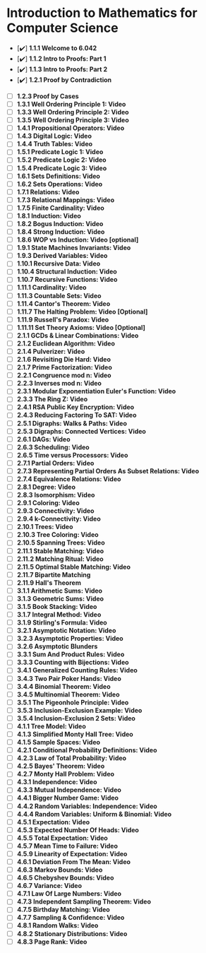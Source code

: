 # Introduction to Mathematics for Computer Science

- [✔️] **1.1.1 Welcome to 6.042**
- [✔️] **1.1.2 Intro to Proofs: Part 1**
- [✔️] **1.1.3 Intro to Proofs: Part 2**
- [✔️] **1.2.1 Proof by Contradiction**
- [ ] **1.2.3 Proof by Cases**
- [ ] **1.3.1 Well Ordering Principle 1: Video**
- [ ] **1.3.3 Well Ordering Principle 2: Video**
- [ ] **1.3.5 Well Ordering Principle 3: Video**
- [ ] **1.4.1 Propositional Operators: Video**
- [ ] **1.4.3 Digital Logic: Video**
- [ ] **1.4.4 Truth Tables: Video**
- [ ] **1.5.1 Predicate Logic 1: Video**
- [ ] **1.5.2 Predicate Logic 2: Video**
- [ ] **1.5.4 Predicate Logic 3: Video**
- [ ] **1.6.1 Sets Definitions: Video**
- [ ] **1.6.2 Sets Operations: Video**
- [ ] **1.7.1 Relations: Video**
- [ ] **1.7.3 Relational Mappings: Video**
- [ ] **1.7.5 Finite Cardinality: Video**
- [ ] **1.8.1 Induction: Video**
- [ ] **1.8.2 Bogus Induction: Video**
- [ ] **1.8.4 Strong Induction: Video**
- [ ] **1.8.6 WOP vs Induction: Video [optional]**
- [ ] **1.9.1 State Machines Invariants: Video**
- [ ] **1.9.3 Derived Variables: Video**
- [ ] **1.10.1 Recursive Data: Video**
- [ ] **1.10.4 Structural Induction: Video**
- [ ] **1.10.7 Recursive Functions: Video**
- [ ] **1.11.1 Cardinality: Video**
- [ ] **1.11.3 Countable Sets: Video**
- [ ] **1.11.4 Cantor's Theorem: Video**
- [ ] **1.11.7 The Halting Problem: Video [Optional]**
- [ ] **1.11.9 Russell's Paradox: Video**
- [ ] **1.11.11 Set Theory Axioms: Video [Optional]**
- [ ] **2.1.1 GCDs & Linear Combinations: Video**
- [ ] **2.1.2 Euclidean Algorithm: Video**
- [ ] **2.1.4 Pulverizer: Video**
- [ ] **2.1.6 Revisiting Die Hard: Video**
- [ ] **2.1.7 Prime Factorization: Video**
- [ ] **2.2.1 Congruence mod n: Video**
- [ ] **2.2.3 Inverses mod n: Video**
- [ ] **2.3.1 Modular Exponentiation Euler's Function: Video**
- [ ] **2.3.3 The Ring Z: Video**
- [ ] **2.4.1 RSA Public Key Encryption: Video**
- [ ] **2.4.3 Reducing Factoring To SAT: Video**
- [ ] **2.5.1 Digraphs: Walks & Paths: Video**
- [ ] **2.5.3 Digraphs: Connected Vertices: Video**
- [ ] **2.6.1 DAGs: Video**
- [ ] **2.6.3 Scheduling: Video**
- [ ] **2.6.5 Time versus Processors: Video**
- [ ] **2.7.1 Partial Orders: Video**
- [ ] **2.7.3 Representing Partial Orders As Subset Relations: Video**
- [ ] **2.7.4 Equivalence Relations: Video**
- [ ] **2.8.1 Degree: Video**
- [ ] **2.8.3 Isomorphism: Video**
- [ ] **2.9.1 Coloring: Video**
- [ ] **2.9.3 Connectivity: Video**
- [ ] **2.9.4 k-Connectivity: Video**
- [ ] **2.10.1 Trees: Video**
- [ ] **2.10.3 Tree Coloring: Video**
- [ ] **2.10.5 Spanning Trees: Video**
- [ ] **2.11.1 Stable Matching: Video**
- [ ] **2.11.2 Matching Ritual: Video**
- [ ] **2.11.5 Optimal Stable Matching: Video**
- [ ] **2.11.7 Bipartite Matching**
- [ ] **2.11.9 Hall's Theorem**
- [ ] **3.1.1 Arithmetic Sums: Video**
- [ ] **3.1.3 Geometric Sums: Video**
- [ ] **3.1.5 Book Stacking: Video**
- [ ] **3.1.7 Integral Method: Video**
- [ ] **3.1.9 Stirling's Formula: Video**
- [ ] **3.2.1 Asymptotic Notation: Video**
- [ ] **3.2.3 Asymptotic Properties: Video**
- [ ] **3.2.6 Asymptotic Blunders**
- [ ] **3.3.1 Sum And Product Rules: Video**
- [ ] **3.3.3 Counting with Bijections: Video**
- [ ] **3.4.1 Generalized Counting Rules: Video**
- [ ] **3.4.3 Two Pair Poker Hands: Video**
- [ ] **3.4.4 Binomial Theorem: Video**
- [ ] **3.4.5 Multinomial Theorem: Video**
- [ ] **3.5.1 The Pigeonhole Principle: Video**
- [ ] **3.5.3 Inclusion-Exclusion Example: Video**
- [ ] **3.5.4 Inclusion-Exclusion 2 Sets: Video**
- [ ] **4.1.1 Tree Model: Video**
- [ ] **4.1.3 Simplified Monty Hall Tree: Video**
- [ ] **4.1.5 Sample Spaces: Video**
- [ ] **4.2.1 Conditional Probability Definitions: Video**
- [ ] **4.2.3 Law of Total Probability: Video**
- [ ] **4.2.5 Bayes' Theorem: Video**
- [ ] **4.2.7 Monty Hall Problem: Video**
- [ ] **4.3.1 Independence: Video**
- [ ] **4.3.3 Mutual Independence: Video**
- [ ] **4.4.1 Bigger Number Game: Video**
- [ ] **4.4.2 Random Variables: Independence: Video**
- [ ] **4.4.4 Random Variables: Uniform & Binomial: Video**
- [ ] **4.5.1 Expectation: Video**
- [ ] **4.5.3 Expected Number Of Heads: Video**
- [ ] **4.5.5 Total Expectation: Video**
- [ ] **4.5.7 Mean Time to Failure: Video**
- [ ] **4.5.9 Linearity of Expectation: Video**
- [ ] **4.6.1 Deviation From The Mean: Video**
- [ ] **4.6.3 Markov Bounds: Video**
- [ ] **4.6.5 Chebyshev Bounds: Video**
- [ ] **4.6.7 Variance: Video**
- [ ] **4.7.1 Law Of Large Numbers: Video**
- [ ] **4.7.3 Independent Sampling Theorem: Video**
- [ ] **4.7.5 Birthday Matching: Video**
- [ ] **4.7.7 Sampling & Confidence: Video**
- [ ] **4.8.1 Random Walks: Video**
- [ ] **4.8.2 Stationary Distributions: Video**
- [ ] **4.8.3 Page Rank: Video**
